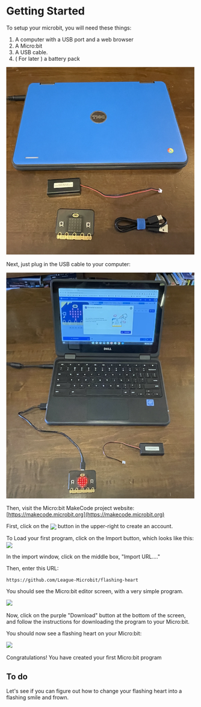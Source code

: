 # Getting Started

To setup your microbit, you will need these things:

1. A computer with a USB port and a web browser
2. A Micro:bit
3. A USB cable. 
4. ( For later ) a battery pack

<img src="./parts.png" width="500px" >

Next, just plug in the USB cable to your computer: 

<img src="./after_connection.png" width="500px" >

Then, visit the Micro:bit MakeCode project website: [https://makecode.microbit.org](https://makecode.microbit.org)

First, click on the <img style="vertical-align:middle" src="./sign_in.png" height="25px" > button in the upper-right to create an account. 


To Load your first program, click on the Import button, which looks like this: <img style="vertical-align:middle" src="./import_button.png" height="25px" >

In the import window, click on the middle box, "Import URL...."


Then, enter this URL:

```
https://github.com/League-Microbit/flashing-heart
```

You should see the Micro:bit editor screen, with a very simple program. 

<img src="./mb_editor.png" width="500px" >

Now, click on the purple "Download" button at the bottom of the screen, and follow the instructions for downloading the program to your Micro:bit. 

You should now see a flashing heart on your Micro:bit:

<img src="./big_heart.png" width="100px" >

Congratulations! You have created your first Micro:bit program

## To do

Let's see if you can figure out how to change your flashing heart into a flashing smile and frown. 
